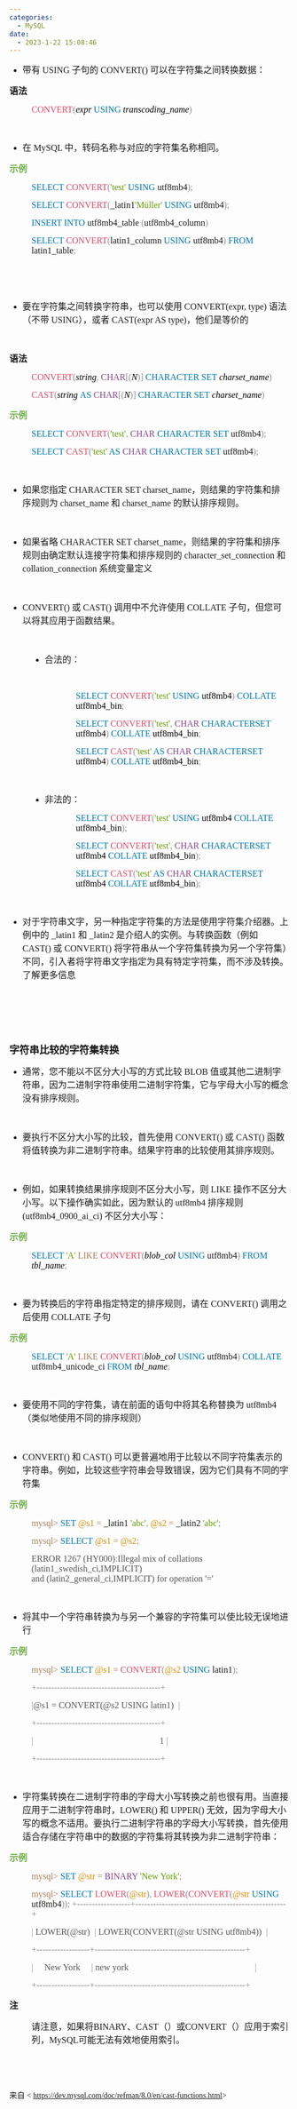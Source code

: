 ```yaml
---
categories:
  - MySQL
date:
  - 2023-1-22 15:08:46
---
```


<ul style="list-style-type:disc">
    <li><span style="font-size:12.0pt"><span style="font-family:&quot;Microsoft YaHei UI&quot;">带有</span></span><span
            style="font-size:12.0pt"><span style="font-family:&quot;Comic Sans MS&quot;"> USING </span></span><span
            style="font-size:12.0pt"><span style="font-family:&quot;Microsoft YaHei UI&quot;">子句的</span></span><span
            style="font-size:12.0pt"><span style="font-family:&quot;Comic Sans MS&quot;"> CONVERT() </span></span><span
            style="font-size:12.0pt"><span
                style="font-family:&quot;Microsoft YaHei UI&quot;">可以在字符集之间转换数据：</span></span></li>
</ul>
<p><span style="font-size:12.0pt"><span
            style="font-family:&quot;Microsoft YaHei UI&quot;"><strong>语法</strong></span></span></p>
<p style="margin-left: 40px;"><span style="font-size:12.0pt"><span style="font-family:&quot;Comic Sans MS&quot;"><span
                style="color:#dd4a68">CONVERT</span><span style="color:#909090">(</span><em><span
                    style="color:black">expr </span></em><span style="color:#0077aa">USING </span><em><span
                    style="color:black">transcoding_name</span></em><span style="color:#909090">)</span></span></span>
</p>
<p><span style="font-size:12.0pt"><span style="font-family:&quot;Comic Sans MS&quot;">&nbsp;</span></span></p>
<ul style="list-style-type:disc">
    <li><span style="font-size:12.0pt"><span style="font-family:&quot;Microsoft YaHei UI&quot;">在</span></span><span
            style="font-size:12.0pt"><span style="font-family:&quot;Comic Sans MS&quot;"> MySQL </span></span><span
            style="font-size:12.0pt"><span
                style="font-family:&quot;Microsoft YaHei UI&quot;">中，转码名称与对应的字符集名称相同。</span></span></li>
</ul>
<p><span style="font-size:12.0pt"><span style="font-family:&quot;Microsoft YaHei UI&quot;"><span
                style="color:#70ad47"><strong>示例</strong></span></span></span></p>
<p style="margin-left: 40px;"><span style="font-size:12.0pt"><span style="font-family:&quot;Comic Sans MS&quot;"><span
                style="color:#0077aa">SELECT </span><span style="color:#dd4a68">CONVERT</span><span
                style="color:#909090">(</span><span style="color:#669900">'test' </span><span
                style="color:#0077aa">USING</span> utf8mb4<span style="color:#909090">); </span></span></span></p>
<p style="margin-left: 40px;"><span style="font-size:12.0pt"><span style="font-family:&quot;Comic Sans MS&quot;"><span
                style="color:#0077aa">SELECT </span></span><span style="font-family:&quot;Comic Sans MS&quot;"><span
                style="color:#dd4a68">CONVERT</span></span><span style="font-family:&quot;Comic Sans MS&quot;"><span
                style="color:#909090">(</span></span><span
            style="font-family:&quot;Comic Sans MS&quot;">_latin1</span><span
            style="font-family:&quot;Comic Sans MS&quot;"><span style="color:#669900">'M</span></span><span
            style="font-family:&quot;Microsoft YaHei UI&quot;"><span style="color:#669900">ü</span></span><span
            style="font-family:&quot;Comic Sans MS&quot;"><span style="color:#669900">ller' </span></span><span
            style="font-family:&quot;Comic Sans MS&quot;"><span style="color:#0077aa">USING</span></span><span
            style="font-family:&quot;Comic Sans MS&quot;"> utf8mb4</span><span
            style="font-family:&quot;Comic Sans MS&quot;"><span style="color:#909090">); </span></span></span></p>
<p style="margin-left: 40px;"><span style="font-size:12.0pt"><span style="font-family:&quot;Comic Sans MS&quot;"><span
                style="color:#0077aa">INSERT INTO</span> utf8mb4_table <span
                style="color:#909090">(</span>utf8mb4_column<span style="color:#909090">) </span></span></span></p>
<p style="margin-left: 40px;"><span style="font-size:12.0pt"><span style="font-family:&quot;Comic Sans MS&quot;"><span
                style="color:#0077aa">SELECT </span><span style="color:#dd4a68">CONVERT</span><span
                style="color:#909090">(</span>latin1_column <span style="color:#0077aa">USING</span> utf8mb4<span
                style="color:#909090">) </span><span style="color:#0077aa">FROM</span> latin1_table<span
                style="color:#909090">;</span></span></span></p>
<p><span style="font-size:12.0pt"><span style="font-family:&quot;Comic Sans MS&quot;">&nbsp;</span></span></p>
<p><span style="font-size:12.0pt"><span style="font-family:&quot;Comic Sans MS&quot;">&nbsp;</span></span></p>
<ul style="list-style-type:disc">
    <li><span style="font-size:12.0pt"><span
                style="font-family:&quot;Microsoft YaHei UI&quot;">要在字符集之间转换字符串，也可以使用</span></span><span
            style="font-size:12.0pt"><span style="font-family:&quot;Comic Sans MS&quot;"> CONVERT(expr, type)
            </span></span><span style="font-size:12.0pt"><span
                style="font-family:&quot;Microsoft YaHei UI&quot;">语法（不带</span></span><span
            style="font-size:12.0pt"><span style="font-family:&quot;Comic Sans MS&quot;"> USING</span></span><span
            style="font-size:12.0pt"><span style="font-family:&quot;Microsoft YaHei UI&quot;">），或者</span></span><span
            style="font-size:12.0pt"><span style="font-family:&quot;Comic Sans MS&quot;"> CAST(expr AS
                type)</span></span><span style="font-size:12.0pt"><span
                style="font-family:&quot;Microsoft YaHei UI&quot;">，他们是等价的</span></span></li>
</ul>
<p><span style="font-size:12.0pt"><span style="font-family:&quot;Comic Sans MS&quot;">&nbsp;</span></span></p>
<p><span style="font-size:12.0pt"><span
            style="font-family:&quot;Microsoft YaHei UI&quot;"><strong>语法</strong></span></span></p>
<p style="margin-left: 40px;"><span style="font-size:12.0pt"><span style="font-family:&quot;Comic Sans MS&quot;"><span
                style="color:#dd4a68">CONVERT</span><span style="color:#909090">(</span><em><span
                    style="color:black">string</span></em><span style="color:#909090">, </span><span
                style="color:#834689">CHAR</span><span style="color:#909090">[(</span><em><span
                    style="color:black">N</span></em><span style="color:#909090">)] </span><span
                style="color:#0077aa">CHARACTER SET </span><em><span style="color:black">charset_name</span></em><span
                style="color:#909090">) </span></span></span></p>
<p style="margin-left: 40px;"><span style="font-size:12.0pt"><span style="font-family:&quot;Comic Sans MS&quot;"><span
                style="color:#dd4a68">CAST</span><span style="color:#909090">(</span><em><span
                    style="color:black">string </span></em><span style="color:#0077aa">AS </span><span
                style="color:#834689">CHAR</span><span style="color:#909090">[(</span><em><span
                    style="color:black">N</span></em><span style="color:#909090">)] </span><span
                style="color:#0077aa">CHARACTER SET </span><em><span style="color:black">charset_name</span></em><span
                style="color:#909090">)</span></span></span></p>
<p><span style="font-size:12.0pt"><span style="font-family:&quot;Microsoft YaHei UI&quot;"><span
                style="color:#70ad47"><strong>示例</strong></span></span></span></p>
<p style="margin-left: 40px;"><span style="font-size:12.0pt"><span style="font-family:&quot;Comic Sans MS&quot;"><span
                style="color:#0077aa">SELECT </span><span style="color:#dd4a68">CONVERT</span><span
                style="color:#909090">(</span><span style="color:#669900">'test'</span><span style="color:#909090">,
            </span><span style="color:#834689">CHAR </span><span style="color:#0077aa">CHARACTER SET</span> utf8mb4<span
                style="color:#909090">); </span></span></span></p>
<p style="margin-left: 40px;"><span style="font-size:12.0pt"><span style="font-family:&quot;Comic Sans MS&quot;"><span
                style="color:#0077aa">SELECT </span><span style="color:#dd4a68">CAST</span><span
                style="color:#909090">(</span><span style="color:#669900">'test' </span><span style="color:#0077aa">AS
            </span><span style="color:#834689">CHAR </span><span style="color:#0077aa">CHARACTER SET</span> utf8mb4<span
                style="color:#909090">);</span></span></span></p>
<p><span style="font-size:12.0pt"><span style="font-family:&quot;Comic Sans MS&quot;">&nbsp;</span></span></p>
<ul style="list-style-type:disc">
    <li><span style="font-size:12.0pt"><span style="font-family:&quot;Microsoft YaHei UI&quot;">如果您指定</span></span><span
            style="font-size:12.0pt"><span style="font-family:&quot;Comic Sans MS&quot;"> CHARACTER SET
                charset_name</span></span><span style="font-size:12.0pt"><span
                style="font-family:&quot;Microsoft YaHei UI&quot;">，则结果的字符集和排序规则为</span></span><span
            style="font-size:12.0pt"><span style="font-family:&quot;Comic Sans MS&quot;"> charset_name
            </span></span><span style="font-size:12.0pt"><span
                style="font-family:&quot;Microsoft YaHei UI&quot;">和</span></span><span style="font-size:12.0pt"><span
                style="font-family:&quot;Comic Sans MS&quot;"> charset_name </span></span><span
            style="font-size:12.0pt"><span style="font-family:&quot;Microsoft YaHei UI&quot;">的默认排序规则。</span></span>
    </li>
</ul>
<p><span style="font-size:12.0pt"><span style="font-family:&quot;Comic Sans MS&quot;">&nbsp;</span></span></p>
<ul style="list-style-type:disc">
    <li><span style="font-size:12.0pt"><span style="font-family:&quot;Microsoft YaHei UI&quot;">如果省略</span></span><span
            style="font-size:12.0pt"><span style="font-family:&quot;Comic Sans MS&quot;"> CHARACTER SET
                charset_name</span></span><span style="font-size:12.0pt"><span
                style="font-family:&quot;Microsoft YaHei UI&quot;">，则结果的字符集和排序规则由确定默认连接字符集和排序规则的</span></span><span
            style="font-size:12.0pt"><span style="font-family:&quot;Comic Sans MS&quot;"> character_set_connection
            </span></span><span style="font-size:12.0pt"><span
                style="font-family:&quot;Microsoft YaHei UI&quot;">和</span></span><span style="font-size:12.0pt"><span
                style="font-family:&quot;Comic Sans MS&quot;"> collat</span></span><span style="font-size:12.0pt"><span
                style="font-family:&quot;Times New Roman&quot;">​​</span></span><span style="font-size:12.0pt"><span
                style="font-family:&quot;Comic Sans MS&quot;">ion_connection </span></span><span
            style="font-size:12.0pt"><span style="font-family:&quot;Microsoft YaHei UI&quot;">系统变量定义</span></span></li>
</ul>
<p><span style="font-size:12.0pt"><span style="font-family:&quot;Comic Sans MS&quot;">&nbsp;</span></span></p>
<ul style="list-style-type:disc">
    <li><span style="font-size:12.0pt"><span style="font-family:&quot;Comic Sans MS&quot;">CONVERT() </span></span><span
            style="font-size:12.0pt"><span style="font-family:&quot;Microsoft YaHei UI&quot;">或</span></span><span
            style="font-size:12.0pt"><span style="font-family:&quot;Comic Sans MS&quot;"> CAST() </span></span><span
            style="font-size:12.0pt"><span
                style="font-family:&quot;Microsoft YaHei UI&quot;">调用中不允许使用</span></span><span
            style="font-size:12.0pt"><span style="font-family:&quot;Comic Sans MS&quot;"> COLLATE </span></span><span
            style="font-size:12.0pt"><span
                style="font-family:&quot;Microsoft YaHei UI&quot;">子句，但您可以将其应用于函数结果。</span></span></li>
</ul>
<p><span style="font-size:12.0pt"><span style="font-family:&quot;Comic Sans MS&quot;">&nbsp;</span></span></p>
<ul style="list-style-type: disc; margin-left: 40px;">
    <li><span style="font-size:12.0pt"><span style="font-family:&quot;Microsoft YaHei UI&quot;">合法的：</span></span></li>
</ul>
<p><span style="font-size:12.0pt"><span style="font-family:&quot;Comic Sans MS&quot;">&nbsp;</span></span></p>
<p style="margin-left: 120px;"><span style="font-size:12.0pt"><span style="font-family:&quot;Comic Sans MS&quot;"><span
                style="color:#0077aa">SELECT</span> <span style="color:#dd4a68">CONVERT</span><span
                style="color:#909090">(</span><span style="color:#669900">'test'</span> <span
                style="color:#0077aa">USING</span> <span style="color:black">utf8mb4</span><span
                style="color:#909090">)</span> <span style="color:#0077aa">COLLATE</span> <span
                style="color:black">utf8mb4_bin</span><span style="color:#909090">;</span></span></span></p>
<p style="margin-left: 120px;"><span style="font-size:12.0pt"><span style="font-family:&quot;Comic Sans MS&quot;"><span
                style="color:#0077aa">SELECT</span> <span style="color:#dd4a68">CONVERT</span><span
                style="color:#909090">(</span><span style="color:#669900">'test'</span><span
                style="color:#909090">,</span> <span style="color:#834689">CHAR</span> <span
                style="color:#0077aa">CHARACTERSET</span> <span style="color:black">utf8mb4</span><span
                style="color:#909090">)</span> <span style="color:#0077aa">COLLATE</span> <span
                style="color:black">utf8mb4_bin</span><span style="color:#909090">;</span></span></span></p>
<p style="margin-left: 120px;"><span style="font-size:12.0pt"><span style="font-family:&quot;Comic Sans MS&quot;"><span
                style="color:#0077aa">SELECT</span> <span style="color:#dd4a68">CAST</span><span
                style="color:#909090">(</span><span style="color:#669900">'test'</span> <span
                style="color:#0077aa">AS</span> <span style="color:#834689">CHAR</span> <span
                style="color:#0077aa">CHARACTERSET</span> <span style="color:black">utf8mb4</span><span
                style="color:#909090">)</span> <span style="color:#0077aa">COLLATE</span> <span
                style="color:black">utf8mb4_bin</span><span style="color:#909090">;</span></span></span></p>
<p><span style="font-size:12.0pt"><span style="font-family:&quot;Comic Sans MS&quot;"><span
                style="color:#909090">&nbsp;</span></span></span></p>
<ul style="list-style-type: disc; margin-left: 40px;">
    <li><span style="font-size:12.0pt"><span style="font-family:&quot;Microsoft YaHei UI&quot;">非法的：</span></span></li>
</ul>
<p style="margin-left: 120px;"><span style="font-size:12.0pt"><span style="font-family:&quot;Comic Sans MS&quot;"><span
                style="color:#0077aa">SELECT</span> <span style="color:#dd4a68">CONVERT</span><span
                style="color:#909090">(</span><span style="color:#669900">'test'</span> <span
                style="color:#0077aa">USING</span> <span style="color:black">utf8mb4 </span><span
                style="color:#0077aa">COLLATE</span> <span style="color:black">utf8mb4_bin</span><span
                style="color:#909090">);</span></span></span></p>
<p style="margin-left: 120px;"><span style="font-size:12.0pt"><span style="font-family:&quot;Comic Sans MS&quot;"><span
                style="color:#0077aa">SELECT</span> <span style="color:#dd4a68">CONVERT</span><span
                style="color:#909090">(</span><span style="color:#669900">'test'</span><span
                style="color:#909090">,</span> <span style="color:#834689">CHAR</span> <span
                style="color:#0077aa">CHARACTERSET</span> <span style="color:black">utf8mb4 </span><span
                style="color:#0077aa">COLLATE</span> <span style="color:black">utf8mb4_bin</span><span
                style="color:#909090">);</span></span></span></p>
<p style="margin-left: 120px;"><span style="font-size:12.0pt"><span style="font-family:&quot;Comic Sans MS&quot;"><span
                style="color:#0077aa">SELECT</span> <span style="color:#dd4a68">CAST</span><span
                style="color:#909090">(</span><span style="color:#669900">'test'</span> <span
                style="color:#0077aa">AS</span> <span style="color:#834689">CHAR</span> <span
                style="color:#0077aa">CHARACTERSET</span> <span style="color:black">utf8mb4 </span><span
                style="color:#0077aa">COLLATE</span> <span style="color:black">utf8mb4_bin</span><span
                style="color:#909090">);</span></span></span></p>
<p><span style="font-size:12.0pt"><span style="font-family:&quot;Comic Sans MS&quot;">&nbsp;</span></span></p>
<ul style="list-style-type:disc">
    <li><span style="font-size:12.0pt"><span
                style="font-family:&quot;Microsoft YaHei UI&quot;">对于字符串文字，另一种指定字符集的方法是使用字符集介绍器。上例中的</span></span><span
            style="font-size:12.0pt"><span style="font-family:&quot;Comic Sans MS&quot;"> _latin1 </span></span><span
            style="font-size:12.0pt"><span style="font-family:&quot;Microsoft YaHei UI&quot;">和</span></span><span
            style="font-size:12.0pt"><span style="font-family:&quot;Comic Sans MS&quot;"> _latin2 </span></span><span
            style="font-size:12.0pt"><span
                style="font-family:&quot;Microsoft YaHei UI&quot;">是介绍人的实例。与转换函数（例如</span></span><span
            style="font-size:12.0pt"><span style="font-family:&quot;Comic Sans MS&quot;"> CAST() </span></span><span
            style="font-size:12.0pt"><span style="font-family:&quot;Microsoft YaHei UI&quot;">或</span></span><span
            style="font-size:12.0pt"><span style="font-family:&quot;Comic Sans MS&quot;"> CONVERT() </span></span><span
            style="font-size:12.0pt"><span
                style="font-family:&quot;Microsoft YaHei UI&quot;">将字符串从一个字符集转换为另一个字符集）不同，引入者将字符串文字指定为具有特定字符集，而不涉及转换。了解更多信息</span></span>
    </li>
</ul>
<p><span style="font-size:12.0pt"><span style="font-family:&quot;Comic Sans MS&quot;">&nbsp;</span></span></p>
<p><span style="font-size:12.0pt"><span style="font-family:&quot;Comic Sans MS&quot;">&nbsp;</span></span></p>
<p><span style="font-size:12.0pt"><span style="font-family:&quot;Comic Sans MS&quot;">&nbsp;</span></span></p>
<p><span style="font-size:13.5pt"><span
            style="font-family:&quot;Microsoft YaHei UI&quot;"><strong>字符串比较的字符集转换</strong></span></span></p>
<ul style="list-style-type:disc">
    <li><span style="font-size:12.0pt"><span
                style="font-family:&quot;Microsoft YaHei UI&quot;">通常，您不能以不区分大小写的方式比较</span></span><span
            style="font-size:12.0pt"><span style="font-family:&quot;Comic Sans MS&quot;"> BLOB </span></span><span
            style="font-size:12.0pt"><span
                style="font-family:&quot;Microsoft YaHei UI&quot;">值或其他二进制字符串，因为二进制字符串使用二进制字符集，它与字母大小写的概念没有排序规则。</span></span>
    </li>
</ul>
<p><span style="font-size:12.0pt"><span style="font-family:&quot;Comic Sans MS&quot;">&nbsp;</span></span></p>
<ul style="list-style-type:disc">
    <li><span style="font-size:12.0pt"><span
                style="font-family:&quot;Microsoft YaHei UI&quot;">要执行不区分大小写的比较，首先使用</span></span><span
            style="font-size:12.0pt"><span style="font-family:&quot;Comic Sans MS&quot;"> CONVERT() </span></span><span
            style="font-size:12.0pt"><span style="font-family:&quot;Microsoft YaHei UI&quot;">或</span></span><span
            style="font-size:12.0pt"><span style="font-family:&quot;Comic Sans MS&quot;"> CAST() </span></span><span
            style="font-size:12.0pt"><span
                style="font-family:&quot;Microsoft YaHei UI&quot;">函数将值转换为非二进制字符串。结果字符串的比较使用其排序规则。</span></span></li>
</ul>
<p><span style="font-size:12.0pt"><span style="font-family:&quot;Comic Sans MS&quot;">&nbsp;</span></span></p>
<ul style="list-style-type:disc">
    <li><span style="font-size:12.0pt"><span
                style="font-family:&quot;Microsoft YaHei UI&quot;">例如，如果转换结果排序规则不区分大小写，则</span></span><span
            style="font-size:12.0pt"><span style="font-family:&quot;Comic Sans MS&quot;"> LIKE </span></span><span
            style="font-size:12.0pt"><span
                style="font-family:&quot;Microsoft YaHei UI&quot;">操作不区分大小写。以下操作确实如此，因为默认的</span></span><span
            style="font-size:12.0pt"><span style="font-family:&quot;Comic Sans MS&quot;"> utf8mb4 </span></span><span
            style="font-size:12.0pt"><span style="font-family:&quot;Microsoft YaHei UI&quot;">排序规则</span></span><span
            style="font-size:12.0pt"><span style="font-family:&quot;Comic Sans MS&quot;"> (utf8mb4_0900_ai_ci)
            </span></span><span style="font-size:12.0pt"><span
                style="font-family:&quot;Microsoft YaHei UI&quot;">不区分大小写：</span></span></li>
</ul>
<p><span style="font-size:12.0pt"><span style="font-family:&quot;Microsoft YaHei UI&quot;"><span
                style="color:#70ad47"><strong>示例</strong></span></span></span></p>
<p style="margin-left: 40px;"><span style="font-size:12.0pt"><span style="font-family:&quot;Comic Sans MS&quot;"><span
                style="color:#0077aa">SELECT </span><span style="color:#669900">'A' </span><span
                style="color:#a67f59">LIKE </span><span style="color:#dd4a68">CONVERT</span><span
                style="color:#909090">(</span><em><span style="color:black">blob_col </span></em><span
                style="color:#0077aa">USING</span> utf8mb4<span style="color:#909090">) </span><span
                style="color:#0077aa">FROM </span><em><span style="color:black">tbl_name</span></em><span
                style="color:#909090">;</span></span></span></p>
<p><span style="font-size:12.0pt"><span style="font-family:&quot;Comic Sans MS&quot;">&nbsp;</span></span></p>
<ul style="list-style-type:disc">
    <li><span style="font-size:12.0pt"><span
                style="font-family:&quot;Microsoft YaHei UI&quot;">要为转换后的字符串指定特定的排序规则，请在</span></span><span
            style="font-size:12.0pt"><span style="font-family:&quot;Comic Sans MS&quot;"> CONVERT() </span></span><span
            style="font-size:12.0pt"><span style="font-family:&quot;Microsoft YaHei UI&quot;">调用之后使用</span></span><span
            style="font-size:12.0pt"><span style="font-family:&quot;Comic Sans MS&quot;"> COLLATE </span></span><span
            style="font-size:12.0pt"><span style="font-family:&quot;Microsoft YaHei UI&quot;">子句</span></span></li>
</ul>
<p><span style="font-size:12.0pt"><span style="font-family:&quot;Microsoft YaHei UI&quot;"><span
                style="color:#70ad47"><strong>示例</strong></span></span></span></p>
<p style="margin-left: 40px;"><span style="font-size:12.0pt"><span style="font-family:&quot;Comic Sans MS&quot;"><span
                style="color:#0077aa">SELECT </span><span style="color:#669900">'A' </span><span
                style="color:#a67f59">LIKE </span><span style="color:#dd4a68">CONVERT</span><span
                style="color:#909090">(</span><em><span style="color:black">blob_col </span></em><span
                style="color:#0077aa">USING</span> utf8mb4<span style="color:#909090">) </span><span
                style="color:#0077aa">COLLATE</span> utf8mb4_unicode_ci <span style="color:#0077aa">FROM
            </span><em><span style="color:black">tbl_name</span></em><span style="color:#909090">;</span></span></span>
</p>
<p><span style="font-size:12.0pt"><span style="font-family:&quot;Comic Sans MS&quot;">&nbsp;</span></span></p>
<ul style="list-style-type:disc">
    <li><span style="font-size:12.0pt"><span
                style="font-family:&quot;Microsoft YaHei UI&quot;">要使用不同的字符集，请在前面的语句中将其名称替换为</span></span><span
            style="font-size:12.0pt"><span style="font-family:&quot;Comic Sans MS&quot;"> utf8mb4</span></span><span
            style="font-size:12.0pt"><span
                style="font-family:&quot;Microsoft YaHei UI&quot;">（类似地使用不同的排序规则）</span></span></li>
</ul>
<p><span style="font-size:12.0pt"><span style="font-family:&quot;Comic Sans MS&quot;">&nbsp;</span></span></p>
<ul style="list-style-type:disc">
    <li><span style="font-size:12.0pt"><span style="font-family:&quot;Comic Sans MS&quot;">CONVERT() </span></span><span
            style="font-size:12.0pt"><span style="font-family:&quot;Microsoft YaHei UI&quot;">和</span></span><span
            style="font-size:12.0pt"><span style="font-family:&quot;Comic Sans MS&quot;"> CAST() </span></span><span
            style="font-size:12.0pt"><span
                style="font-family:&quot;Microsoft YaHei UI&quot;">可以更普遍地用于比较以不同字符集表示的字符串。例如，比较这些字符串会导致错误，因为它们具有不同的字符集</span></span>
    </li>
</ul>
<p><span style="font-size:12.0pt"><span style="font-family:&quot;Microsoft YaHei UI&quot;"><span
                style="color:#70ad47"><strong>示例</strong></span></span></span></p>
<p style="margin-left: 40px;"><span style="font-size:12.0pt"><span style="font-family:&quot;Comic Sans MS&quot;"><span
                style="color:#a67f59">mysql&gt; </span><span style="color:#0077aa">SET </span><span
                style="color:#d88b00">@s1 </span><span style="color:#a67f59">=</span> _latin1 <span
                style="color:#669900">'abc'</span><span style="color:#909090">, </span><span style="color:#d88b00">@s2
            </span><span style="color:#a67f59">=</span> _latin2 <span style="color:#669900">'abc'</span><span
                style="color:#909090">; </span></span></span></p>
<p style="margin-left: 40px;"><span style="font-size:12.0pt"><span style="font-family:&quot;Comic Sans MS&quot;"><span
                style="color:#a67f59">mysql&gt; </span><span style="color:#0077aa">SELECT </span><span
                style="color:#d88b00">@s1 </span><span style="color:#a67f59">= </span><span
                style="color:#d88b00">@s2</span><span style="color:#909090">; </span></span></span></p>
<p style="margin-left: 40px;"><span style="font-size:12.0pt"><span style="font-family:&quot;Comic Sans MS&quot;"><span
                style="color:#555555">ERROR 1267 (HY000)</span><span style="color:#909090">:</span><span
                style="color:#555555">Illegal mix of collations (latin1_swedish_ci,IMPLICIT)<br>and
                (latin2_general_ci,IMPLICIT) for operation '='</span></span></span></p>
<p><span style="font-size:12.0pt"><span style="font-family:&quot;Comic Sans MS&quot;">&nbsp;</span></span></p>
<ul style="list-style-type:disc">
    <li><span style="font-size:12.0pt"><span
                style="font-family:&quot;Microsoft YaHei UI&quot;">将其中一个字符串转换为与另一个兼容的字符集可以使比较无误地进行</span></span></li>
</ul>
<p><span style="font-size:12.0pt"><span style="font-family:&quot;Microsoft YaHei UI&quot;"><span
                style="color:#70ad47"><strong>示例</strong></span></span></span></p>
<p style="margin-left: 40px;"><span style="font-size:12.0pt"><span style="font-family:&quot;Comic Sans MS&quot;"><span
                style="color:#a67f59">mysql&gt; </span><span style="color:#0077aa">SELECT </span><span
                style="color:#d88b00">@s1 </span><span style="color:#a67f59">= </span><span
                style="color:#dd4a68">CONVERT</span><span style="color:#909090">(</span><span style="color:#d88b00">@s2
            </span><span style="color:#0077aa">USING</span> latin1<span style="color:#909090">); </span></span></span>
</p>
<p style="margin-left: 40px;"><span style="font-size:12.0pt"><span style="font-family:&quot;Comic Sans MS&quot;"><span
                style="color:#909090">+------------------------------------------+</span></span></span></p>
<p style="margin-left: 40px;"><span style="font-size:12.0pt"><span style="font-family:&quot;Comic Sans MS&quot;"><span
                style="color:#909090">|</span><span style="color:#555555">@s1 = CONVERT(@s2 USING latin1)
            </span>&nbsp;<span style="color:#909090">| </span></span></span></p>
<p style="margin-left: 40px;"><span style="font-size:12.0pt"><span style="font-family:&quot;Comic Sans MS&quot;"><span
                style="color:#909090">+------------------------------------------+</span></span></span></p>
<p style="margin-left: 40px;"><span style="font-size:12.0pt"><span style="font-family:&quot;Comic Sans MS&quot;"><span
                style="color:#909090">|</span>&nbsp;&nbsp;&nbsp;&nbsp;&nbsp;&nbsp;&nbsp;&nbsp;&nbsp;&nbsp;&nbsp;&nbsp;&nbsp;&nbsp;&nbsp;&nbsp;&nbsp;&nbsp;&nbsp;&nbsp;&nbsp;&nbsp;&nbsp;&nbsp;&nbsp;&nbsp;&nbsp;&nbsp;&nbsp;&nbsp;&nbsp;&nbsp;&nbsp;&nbsp;&nbsp;&nbsp;&nbsp;&nbsp;&nbsp;&nbsp;&nbsp;&nbsp;&nbsp;&nbsp;&nbsp;&nbsp;&nbsp;&nbsp;&nbsp;&nbsp;&nbsp;&nbsp;&nbsp;&nbsp;&nbsp;&nbsp;
            <span style="color:#555555">1 </span><span style="color:#909090">| </span></span></span></p>
<p style="margin-left: 40px;"><span style="font-size:12.0pt"><span style="font-family:&quot;Comic Sans MS&quot;"><span
                style="color:#909090">+------------------------------------------+</span></span></span></p>
<p><span style="font-size:12.0pt"><span style="font-family:&quot;Comic Sans MS&quot;">&nbsp;</span></span></p>
<ul style="list-style-type:disc">
    <li><span style="font-size:12.0pt"><span
                style="font-family:&quot;Microsoft YaHei UI&quot;">字符集转换在二进制字符串的字母大小写转换之前也很有用。当直接应用于二进制字符串时，</span></span><span
            style="font-size:12.0pt"><span style="font-family:&quot;Comic Sans MS&quot;">LOWER() </span></span><span
            style="font-size:12.0pt"><span style="font-family:&quot;Microsoft YaHei UI&quot;">和</span></span><span
            style="font-size:12.0pt"><span style="font-family:&quot;Comic Sans MS&quot;"> UPPER() </span></span><span
            style="font-size:12.0pt"><span
                style="font-family:&quot;Microsoft YaHei UI&quot;">无效，因为字母大小写的概念不适用。要执行二进制字符串的字母大小写转换，首先使用适合存储在字符串中的数据的字符集将其转换为非二进制字符串：</span></span>
    </li>
</ul>
<p><span style="font-size:12.0pt"><span style="font-family:&quot;Microsoft YaHei UI&quot;"><span
                style="color:#70ad47"><strong>示例</strong></span></span></span></p>
<p style="margin-left: 40px;"><span style="font-size:12.0pt"><span style="font-family:&quot;Comic Sans MS&quot;"><span
                style="color:#a67f59">mysql&gt; </span><span style="color:#0077aa">SET </span><span
                style="color:#d88b00">@str </span><span style="color:#a67f59">= </span><span
                style="color:#834689">BINARY </span><span style="color:#669900">'New York'</span><span
                style="color:#909090">; </span></span></span></p>
<p style="margin-left: 40px;"><span style="font-size:12.0pt"><span style="font-family:&quot;Comic Sans MS&quot;"><span
                style="color:#a67f59">mysql&gt; </span><span style="color:#0077aa">SELECT </span><span
                style="color:#dd4a68">LOWER</span><span style="color:#909090">(</span><span
                style="color:#d88b00">@str</span><span style="color:#909090">), </span><span
                style="color:#dd4a68">LOWER</span><span style="color:#909090">(</span><span
                style="color:#dd4a68">CONVERT</span><span style="color:#909090">(</span><span style="color:#d88b00">@str
            </span><span style="color:#0077aa">USING</span> utf8mb4<span style="color:#909090">));
                +------------------+---------------------------------------------------+ </span></span></span></p>
<p style="margin-left: 40px;"><span style="font-size:12.0pt"><span style="font-family:&quot;Comic Sans MS&quot;"><span
                style="color:#909090">|</span> <span style="color:#555555">LOWER(@str) </span>&nbsp;<span
                style="color:#909090">|</span> <span style="color:#555555">LOWER(CONVERT(@str USING utf8mb4))
            </span>&nbsp;<span style="color:#909090">| </span></span></span></p>
<p style="margin-left: 40px;"><span style="font-size:12.0pt"><span style="font-family:&quot;Comic Sans MS&quot;"><span
                style="color:#909090">+------------------+---------------------------------------------------+</span></span></span>
</p>
<p style="margin-left: 40px;"><span style="font-size:12.0pt"><span style="font-family:&quot;Comic Sans MS&quot;"><span
                style="color:#909090">|</span>&nbsp;&nbsp;&nbsp;&nbsp; <span style="color:#555555">New York
            </span>&nbsp;&nbsp;&nbsp;&nbsp;<span style="color:#909090">|</span> <span style="color:#555555">new
                york&nbsp;&nbsp;&nbsp;
            </span>&nbsp;&nbsp;&nbsp;&nbsp;&nbsp;&nbsp;&nbsp;&nbsp;&nbsp;&nbsp;&nbsp;&nbsp;&nbsp;&nbsp;&nbsp;&nbsp;&nbsp;&nbsp;&nbsp;&nbsp;&nbsp;&nbsp;&nbsp;&nbsp;&nbsp;&nbsp;&nbsp;&nbsp;&nbsp;&nbsp;&nbsp;&nbsp;&nbsp;&nbsp;&nbsp;&nbsp;&nbsp;&nbsp;&nbsp;&nbsp;&nbsp;&nbsp;&nbsp;&nbsp;&nbsp;&nbsp;&nbsp;&nbsp;&nbsp;&nbsp;&nbsp;&nbsp;&nbsp;<span
                style="color:#909090">| </span></span></span></p>
<p style="margin-left: 40px;"><span style="font-size:12.0pt"><span style="font-family:&quot;Comic Sans MS&quot;"><span
                style="color:#909090">+------------------+---------------------------------------------------+</span></span></span>
</p>
<p><span style="font-size:12.0pt"><span
            style="font-family:&quot;Microsoft YaHei UI&quot;"><strong>注</strong></span></span></p>
<p style="margin-left: 40px;"><span style="font-size:12.0pt"><span
            style="font-family:&quot;Microsoft YaHei UI&quot;">请注意，如果将</span><span
            style="font-family:&quot;Comic Sans MS&quot;">BINARY</span><span
            style="font-family:&quot;Microsoft YaHei UI&quot;">、</span><span
            style="font-family:&quot;Comic Sans MS&quot;">CAST</span><span
            style="font-family:&quot;Microsoft YaHei UI&quot;">（）或</span><span
            style="font-family:&quot;Comic Sans MS&quot;">CONVERT</span><span
            style="font-family:&quot;Microsoft YaHei UI&quot;">（）应用于索引列，</span><span
            style="font-family:&quot;Comic Sans MS&quot;">MySQL</span><span
            style="font-family:&quot;Microsoft YaHei UI&quot;">可能无法有效地使用索引。</span></span></p>
<p><span style="font-size:12.0pt"><span style="font-family:&quot;Microsoft YaHei UI&quot;">&nbsp;</span></span></p>
<p><span style="font-size:12.0pt"><span style="font-family:&quot;Microsoft YaHei UI&quot;">&nbsp;</span></span></p>
<p><span style="font-family:&quot;Microsoft YaHei UI&quot;">来自</span><span
        style="font-family:&quot;Comic Sans MS&quot;"> &lt; </span><a
        data-cke-saved-href="https://dev.mysql.com/doc/refman/8.0/en/cast-functions.html"
        href="https://dev.mysql.com/doc/refman/8.0/en/cast-functions.html"><span
            style="font-family:&quot;Comic Sans MS&quot;">https://dev.mysql.com/doc/refman/8.0/en/cast-functions.html</span></a><span
        style="font-family:&quot;Comic Sans MS&quot;">&gt; </span></p>
